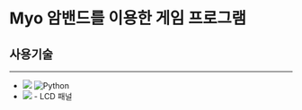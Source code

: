 # Myo 암밴드를 이용한 게임 프로그램

## 사용기술
---
+ <img src="https://img.shields.io/badge/Arduino-00979D?style=flat-square&logo=Arduino&logoColor=white"/> <img alt="Python" src ="https://img.shields.io/badge/Python-3776AB.svg?&style=for-the-badge&logo=Python&logoColor=white"/>
+ <img src="https://img.shields.io/badge/Raspberry Pi-A22846?style=flat-square&logo=Raspberry Pi&logoColor=white"/> - LCD 패널
